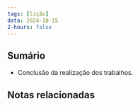 ```yaml
---
tags: [lição]
data: 2024-10-15
2-hours: false
---
```


## Sumário
- Conclusão da realização dos trabalhos.
## Notas relacionadas